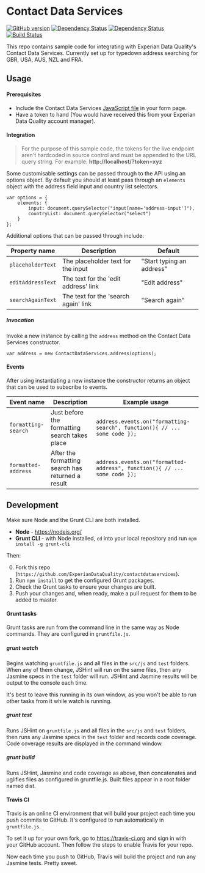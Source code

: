 # Contact Data Services

[![GitHub version](https://badge.fury.io/gh/ExperianDataQuality%2Fcontactdataservices.svg)](http://badge.fury.io/gh/ExperianDataQuality%2Fcontactdataservices)
[![Dependency Status](https://david-dm.org/ExperianDataQuality/contactdataservices.svg)](https://david-dm.org/ExperianDataQuality/contactdataservices)
[![Dependency Status](https://david-dm.org/ExperianDataQuality/contactdataservices/dev-status.svg)](https://david-dm.org/ExperianDataQuality/contactdataservices#info=devDependencies)
[![Build Status](https://travis-ci.org/experiandataquality/contactdataservices.svg?branch=master)](https://travis-ci.org/experiandataquality/contactdataservices)

This repo contains sample code for integrating with Experian Data Quality's Contact Data Services. Currently set up for typedown address searching for GBR, USA, AUS, NZL and FRA.

## Usage

#### Prerequisites

- Include the Contact Data Services [JavaScript file](https://github.com/experiandataquality/contactdataservices/blob/master/dist/js/contact-data-services.min.js) in your form page.
- Have a token to hand (You would have received this from your Experian Data Quality account manager).

#### Integration

> For the purpose of this sample code, the tokens for the live endpoint aren't hardcoded in source control and must be appended to the URL query string. For example: **http://localhost/?token=xyz**

Some customisable settings can be passed through to the API using an options object. By default you should at least pass through an `elements` object with the address field input and country list selectors.

```
var options = {
	elements: {
		input: document.querySelector("input[name='address-input']"),
		countryList: document.querySelector("select")					
	}
};
```
Additional options that can be passed through include:

| Property name | Description | Default |
|------------|-------------|---------------|
| `placeholderText` | The placeholder text for the input | "Start typing an address"|
| `editAddressText` | The text for the 'edit address' link | "Edit address"|
| `searchAgainText` | The text for the 'search again' link | "Search again"|

##### Invocation

Invoke a new instance by calling the `address` method on the Contact Data Services constructor.

`var address = new ContactDataServices.address(options);`

#### Events

After using instantiating a new instance the constructor returns an object that can be used to subscribe to events.

| Event name | Description | Example usage |
|------------|-------------|---------------|
| `formatting-search` | Just before the formatting search takes place | ```address.events.on("formatting-search", function(){ // ... some code });```|
| `formatted-address` | After the formatting search has returned a result | ```address.events.on("formatted-address", function(){ // ... some code });```|


## Development

Make sure Node and the Grunt CLI are both installed.

- **Node** - https://nodejs.org/
- **Grunt CLI** - with Node installed, `cd` into your local repository and run `npm install -g grunt-cli`

Then:

0. Fork this repo (`https://github.com/ExperianDataQuality/contactdataservices`).
0. Run `npm install` to get the configured Grunt packages.
0. Check the Grunt tasks to ensure your changes are built.
0. Push your changes and, when ready, make a pull request for them to be added to master.

#### Grunt tasks

Grunt tasks are run from the command line in the same way as Node commands. They are configured in `gruntfile.js`.

##### grunt watch

Begins watching `gruntfile.js` and all files in the `src/js` and `test` folders. When any of them change, JSHint will run on the same files, then any Jasmine specs in the `test` folder will run. JSHint and Jasmine results will be output to the console each time.

It's best to leave this running in its own window, as you won't be able to run other tasks from it while watch is running.

##### grunt test

Runs JSHint on `gruntfile.js` and all files in the `src/js` and `test` folders, then runs any Jasmine specs in the `test` folder and records code coverage. Code coverage results are displayed in the command window.

##### grunt build

Runs JSHint, Jasmine and code coverage as above, then concatenates and uglifies files as configured in gruntfile.js. Built files appear in a root folder named dist.

#### Travis CI

Travis is an online CI environment that will build your project each time you push commits to GitHub. It's configured to run automatically in `gruntfile.js`.

To set it up for your own fork, go to https://travis-ci.org and sign in with your GitHub account. Then follow the steps to enable Travis for your repo.

Now each time you push to GitHub, Travis will build the project and run any Jasmine tests. Pretty sweet.
